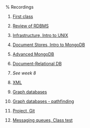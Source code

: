 % Recordings

1. [First class](https://media.heanet.ie/page/3a469c8cec014a819aa4b3930cf1c9a3)

2. [Review of RDBMS](https://media.heanet.ie/page/2927e09d137949cb9b512a7a2b9b37c1)

3. [Infrastructure, Intro to UNIX](https://media.heanet.ie/page/8b9c49bac5e54adb8c645c29c422aaf1)

4. [Document Stores, Intro to MongoDB](https://media.heanet.ie/page/e548c524b2424e33a91fc0ce7e61f968)

5. [Advanced MongoDB](https://media.heanet.ie/page/90b4c41f53fb4d2c8b4efdc92ae52236)

6. [Document-Relational DB](https://media.heanet.ie/page/850dab8e2a2e4d71ae2b1e0336787270)

7. *See week 8*

8. [XML](https://media.heanet.ie/page/b247c3fd16544b9f92ac51af099e6013)

9. [Graph databases](https://media.heanet.ie/page/03a46f64487e4e018cefad80e092d7a9)

10. [Graph databases - pathfinding](https://media.heanet.ie/page/ea975b6182ba4714a039454e25347351)

11. [Project, Git](https://media.heanet.ie/page/69d4b809552f47b1b484c2fcc845fa04)

12. [Messaging queues, Class test](https://media.heanet.ie/page/bbd9edd6ba474c9aa5c76e115ee8ea4f)

